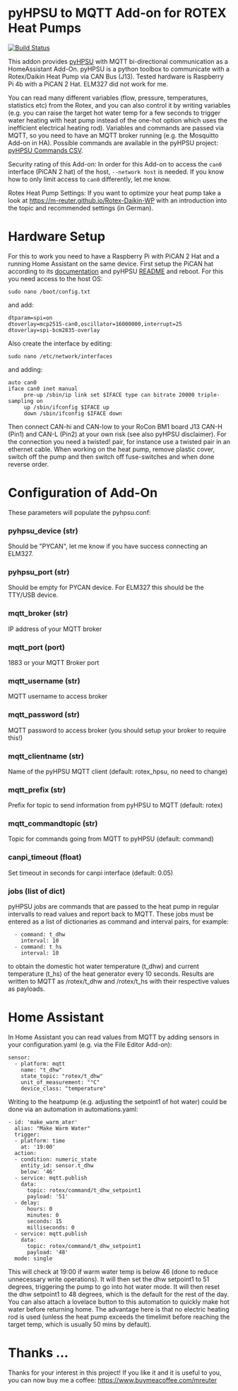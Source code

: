 # pyHPSU to MQTT Add-on for ROTEX Heat Pumps
[![Build Status](https://travis-ci.com/m-reuter/ha-addons.svg?branch=master)](https://travis-ci.com/m-reuter/ha-addons)


This addon provides [pyHPSU](https://github.com/Spanni26/pyHPSU) with MQTT bi-directional communication as a HomeAssistant Add-On.
pyHPSU is a python toolbox to communicate with a Rotex/Daikin Heat Pump via CAN Bus (J13). 
Tested hardware is Raspberry Pi 4b with a PiCAN 2 Hat. ELM327 did not work for me.

You can read many different variables (flow, pressure, temperatures, statistics etc) from the Rotex,
and you can also control it by writing variables (e.g. you can raise the target hot water temp for a few 
seconds to trigger water heating with heat pump instead of the one-hot option which uses the inefficient 
electrical heating rod). Variables and commands are passed via MQTT, so you need to have an MQTT broker 
running (e.g. the Mosquitto Add-on in HA). Possible commands are available in the pyHPSU project:
[pyHPSU Commands CSV](https://github.com/Spanni26/pyHPSU/tree/master/etc/pyHPSU).

Security rating of this Add-on: 
In order for this Add-on to access the `can0` interface (PiCAN 2 hat) of the host, `--network host` is needed. 
If you know how to only limit access to `can0` differently, let me know. 

Rotex Heat Pump Settings: 
If you want to optimize your heat pump take a look at https://m-reuter.github.io/Rotex-Daikin-WP with an introduction
into the topic and recommended settings (in German). 

# Hardware Setup

For this to work you need to have a Raspberry Pi with PiCAN 2 Hat and a running Home Assistant
on the same device. First setup the PiCAN hat according to its [documentation](https://raspberry-valley.azurewebsites.net/ref/Raspberry-Pi-PICAN2-Hat-User-Guide.pdf )
and pyHPSU [README](https://github.com/Spanni26/pyHPSU/blob/master/README.md) and reboot. For this you need
access to the host OS:

```
sudo nano /boot/config.txt
```
and add:
```
dtparam=spi=on
dtoverlay=mcp2515-can0,oscillator=16000000,interrupt=25
dtoverlay=spi-bcm2835-overlay
```
Also create the interface by editing:
```
sudo nano /etc/network/interfaces
```
and adding:
```
auto can0
iface can0 inet manual
     pre-up /sbin/ip link set $IFACE type can bitrate 20000 triple-sampling on
     up /sbin/ifconfig $IFACE up
     down /sbin/ifconfig $IFACE down
```

Then connect CAN-hi and CAN-low to your RoCon BM1 board J13 CAN-H (Pin1) and CAN-L (Pin2) at your own risk (see also pyHPSU disclaimer). 
For the connection you need a twisted! pair, for instance use a twisted pair in an ethernet cable. 
When working on the heat pump, remove plastic cover, switch off the pump and then switch off fuse-switches and when done
reverse order. 

# Configuration of Add-On

These parameters will populate the pyhpsu.conf:

### pyhpsu_device (str)

Should be "PYCAN", let me know if you have success connecting an ELM327.

### pyhpsu_port (str)

Should be empty for PYCAN device. For ELM327 this should be the TTY/USB device. 

### mqtt_broker (str)

IP address of your MQTT broker

### mqtt_port (port)

1883 or your MQTT Broker port

### mqtt_username (str)

MQTT username to access broker

### mqtt_password (str)

MQTT password to access broker (you should setup your broker to require this!)

### mqtt_clientname (str)

Name of the pyHPSU MQTT client (default: rotex_hpsu, no need to change)

### mqtt_prefix (str)

Prefix for topic to send information from pyHPSU to MQTT (default: rotex)

### mqtt_commandtopic (str)

Topic for commands going from MQTT to pyHPSU (default: command)

### canpi_timeout (float)

Set timeout in seconds for canpi interface (default: 0.05)

### jobs (list of dict)

pyHPSU jobs are commands that are passed to the heat pump in regular intervalls to read values and report back to MQTT.
These jobs must be entered as a list of dictionaries as command and interval pairs, for example:

```
  - command: t_dhw
    interval: 10
  - command: t_hs
    interval: 10
```
to obtain the domestic hot water temperature (t_dhw) and current temperature (t_hs) of the heat generator every 10 seconds. 
Results are written to MQTT as /rotex/t_dhw and /rotex/t_hs with their respective values as payloads.  


# Home Assistant

In Home Assistant you can read values from MQTT by adding sensors in your configuration.yaml (e.g. via the File Editor Add-on):

```
sensor:
  - platform: mqtt
    name: "t_dhw"
    state_topic: "rotex/t_dhw"
    unit_of_measurement: "°C"
    device_class: "temperature"
```

Writing to the heatpump (e.g. adjusting the setpoint1 of hot water) could be done via an automation
in automations.yaml: 

```
- id: 'make_warm_ater'
  alias: "Make Warm Water"
  trigger:
  - platform: time
    at: '19:00'
  action:
  - condition: numeric_state
    entity_id: sensor.t_dhw
    below: '46'
  - service: mqtt.publish
    data:
      topic: rotex/command/t_dhw_setpoint1
      payload: '51'
  - delay:
      hours: 0
      minutes: 0
      seconds: 15
      milliseconds: 0
  - service: mqtt.publish
    data:
      topic: rotex/command/t_dhw_setpoint1
      payload: '48'
  mode: single
```

This will check at 19:00 if warm water temp is below 46 (done to reduce unnecessary write operations). 
It will then set the dhw setpoint1 to 51 degrees, triggering the pump to go into hot water mode. It will
then reset the dhw setpoint1 to 48 degrees, which is the default for the rest of the day. You can also 
attach a lovelace button to this automation to quickly make hot water before returning home.
The advantage here is that no electric heating 
rod is used (unless the heat pump exceeds the timelimit before reaching the target temp, which is
usually 50 mins by default).

# Thanks ...

Thanks for your interest in this project! If you like it and it is useful to you, you can now buy me a coffee:
https://www.buymeacoffee.com/mreuter 

